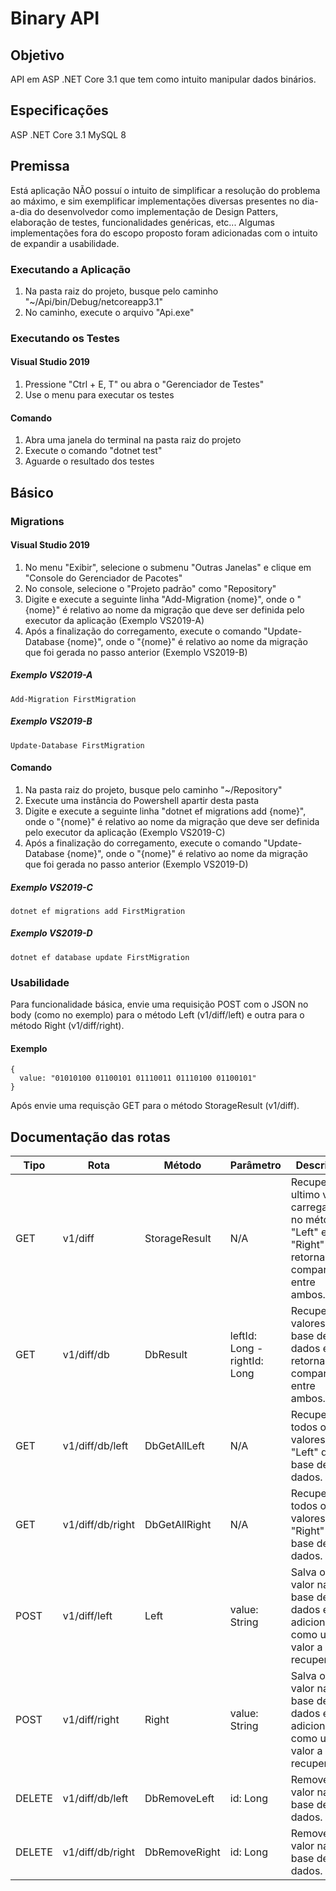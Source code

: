 # Binary API

## Objetivo
API em ASP .NET Core 3.1 que tem como intuito manipular dados binários.

## Especificações
ASP .NET Core 3.1
MySQL 8

## Premissa
Está aplicação NÃO possuí o intuito de simplificar a resolução do problema ao máximo, e sim exemplificar implementações diversas
presentes no dia-a-dia do desenvolvedor como implementação de Design Patters, elaboração de testes, funcionalidades genéricas, etc...
Algumas implementações fora do escopo proposto foram adicionadas com o intuito de expandir a usabilidade.

### Executando a Aplicação
1. Na pasta raiz do projeto, busque pelo caminho "~/Api/bin/Debug/netcoreapp3.1"
2. No caminho, execute o arquivo "Api.exe"

### Executando os Testes

#### Visual Studio 2019
1. Pressione "Ctrl + E, T" ou abra o "Gerenciador de Testes"
2. Use o menu para executar os testes

#### Comando
1. Abra uma janela do terminal na pasta raiz do projeto
2. Execute o comando "dotnet test"
3. Aguarde o resultado dos testes

## Básico

### Migrations

#### Visual Studio 2019
1. No menu "Exibir", selecione o submenu "Outras Janelas" e clique em "Console do Gerenciador de Pacotes"
2. No console, selecione o "Projeto padrão" como "Repository"
3. Digite e execute a seguinte linha "Add-Migration {nome}", onde o "{nome}" é relativo ao nome da migração
que deve ser definida pelo executor da aplicação (Exemplo VS2019-A)
4. Após a finalização do corregamento, execute o comando "Update-Database {nome}", onde o "{nome}" é relativo ao nome da migração
que foi gerada no passo anterior (Exemplo VS2019-B)

##### Exemplo VS2019-A
```
Add-Migration FirstMigration
```

##### Exemplo VS2019-B
```
Update-Database FirstMigration
```

#### Comando
1. Na pasta raiz do projeto, busque pelo caminho "~/Repository"
2. Execute uma instância do Powershell apartir desta pasta
3. Digite e execute a seguinte linha "dotnet ef migrations add {nome}", onde o "{nome}" é relativo ao nome da migração
que deve ser definida pelo executor da aplicação (Exemplo VS2019-C)
4. Após a finalização do corregamento, execute o comando "Update-Database {nome}", onde o "{nome}" é relativo ao nome da migração
que foi gerada no passo anterior (Exemplo VS2019-D)

##### Exemplo VS2019-C
```
dotnet ef migrations add FirstMigration
```

##### Exemplo VS2019-D
```
dotnet ef database update FirstMigration
```

### Usabilidade

Para funcionalidade básica, envie uma requisição POST com o JSON no body (como no exemplo) para o método Left (v1/diff/left)
e outra para o método Right (v1/diff/right).

#### Exemplo
```
{
  value: "01010100 01100101 01110011 01110100 01100101"
}
```
Após envie uma requisção GET para o método StorageResult (v1/diff).

## Documentação das rotas

| Tipo    | Rota             | Método         | Parâmetro                    | Descrição                                                                                        |
|---------|------------------|----------------|------------------------------|--------------------------------------------------------------------------------------------------|
| GET     | v1/diff          | StorageResult  | N/A                          | Recupera o ultimo valor carregado no método "Left" e "Right" e retorna a comparação entre ambos. |
| GET     | v1/diff/db       | DbResult       | leftId: Long - rightId: Long | Recupera os valores da base de dados e retorna a comparação entre ambos.                         |
| GET     | v1/diff/db/left  | DbGetAllLeft   | N/A 						 | Recupera todos os valores "Left" da base de dados.                                               |
| GET     | v1/diff/db/right | DbGetAllRight  | N/A 						 | Recupera todos os valores "Right" da base de dados.   						                    |
| POST    | v1/diff/left     | Left           | value: String                | Salva o valor na base de dados e o adiciona como ultimo valor a ser recuperado.                  |
| POST    | v1/diff/right    | Right          | value: String                | Salva o valor na base de dados e o adiciona como ultimo valor a ser recuperado.                  |
| DELETE  | v1/diff/db/left  | DbRemoveLeft   | id: Long                     | Remove o valor na base de dados.                                                                 |
| DELETE  | v1/diff/db/right | DbRemoveRight  | id: Long                     | Remove o valor na base de dados.                                                                 |
